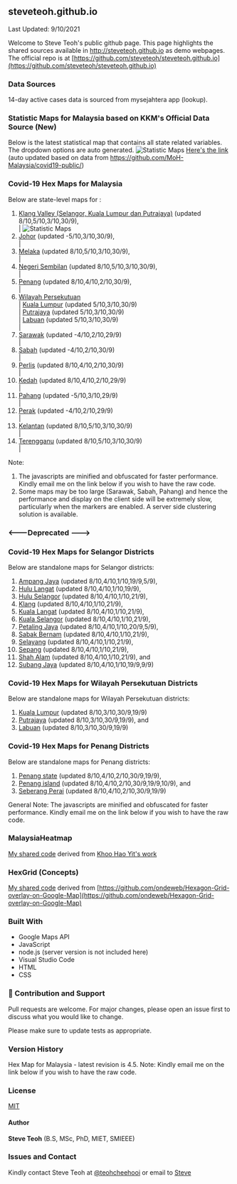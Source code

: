 ﻿## steveteoh.github.io
Last Updated: 9/10/2021

Welcome to Steve Teoh's public github page. This page highlights the shared sources available in http://steveteoh.github.io as demo webpages.
The official repo is at [https://github.com/steveteoh/steveteoh.github.io](https://github.com/steveteoh/steveteoh.github.io)

### Data Sources
14-day active cases data is sourced from mysejahtera app (lookup).

### Statistic Maps for Malaysia based on KKM's Official Data Source (New)
Below is the latest statistical map that contains all state related variables. The dropdown options are auto generated.
![Statistic Maps](https://steveteoh.github.io/img/statistics.png)
[Here's the link](https://steveteoh.github.io/Statistics/) (auto updated based on data from https://github.com/MoH-Malaysia/covid19-public/)

### Covid-19 Hex Maps for Malaysia
Below are state-level maps for : <br>

1. [Klang Valley (Selangor, Kuala Lumpur dan Putrajaya)](http://steveteoh.github.io/KlangValley/) (updated 8/10,5/10,3/10,30/9), <br> |  ![Statistic Maps](https://steveteoh.github.io/img/statistics.png)
2. [Johor](http://steveteoh.github.io/Johor/) (updated -5/10,3/10,30/9), <br>        |
3. [Melaka](http://steveteoh.github.io/Melaka/) (updated 8/10,5/10,3/10,30/9), <br>  |
4. [Negeri Sembilan](http://steveteoh.github.io/NegeriSembilan/) (updated 8/10,5/10,3/10,30/9), <br>  |
5. [Penang](http://steveteoh.github.io/Penang/) (updated 8/10,4/10,2/10,30/9), <br>  |
6. [Wilayah Persekutuan](http://steveteoh.github.io/Wilayah/) <br>  |
   [Kuala Lumpur](http://steveteoh.github.io/KualaLumpur/) (updated 5/10,3/10,30/9) <br>  |
   [Putrajaya](http://steveteoh.github.io/Putrajaya/) (updated 5/10,3/10,30/9) <br>  |
   [Labuan](http://steveteoh.github.io/Labuan/) (updated 5/10,3/10,30/9) <br>  |
7. [Sarawak](http://steveteoh.github.io/Sarawak/) (updated -4/10,2/10,29/9) <br>  |
8. [Sabah](http://steveteoh.github.io/Sabah/) (updated -4/10,2/10,30/9) <br>  |
9. [Perlis](https://steveteoh.github.io/Perlis/) (updated 8/10,4/10,2/10,30/9) <br>  |
10. [Kedah](https://steveteoh.github.io/Kedah/) (updated 8/10,4/10,2/10,29/9) <br>  |
11. [Pahang](https://steveteoh.github.io/Pahang/) (updated -5/10,3/10,29/9) <br>  |
12. [Perak](https://steveteoh.github.io/Perak/) (updated -4/10,2/10,29/9) <br>  |
13. [Kelantan](https://steveteoh.github.io/Kelantan/) (updated 8/10,5/10,3/10,30/9) <br>  |
14. [Terengganu](https://steveteoh.github.io/Terengganu/) (updated 8/10,5/10,3/10,30/9) <br>  |

Note: 
1. The javascripts are minified and obfuscated for faster performance. Kindly email me on the link below if you wish to have the raw code. 
2. Some maps may be too large (Sarawak, Sabah, Pahang) and hence the performance and display on the client side will be extremely slow, particularly when the markers are enabled. 
   A server side clustering solution is available.

### <---Deprecated --->
### Covid-19 Hex Maps for Selangor Districts
Below are standalone maps for Selangor districts: <br>
1. [Ampang Jaya](http://steveteoh.github.io/AmpangJaya/) (updated 8/10,4/10,1/10,19/9,5/9), <br>
2. [Hulu Langat](http://steveteoh.github.io/HuluLangat/) (updated 8/10,4/10,1/10,19/9), <br>
3. [Hulu Selangor](http://steveteoh.github.io/HuluSelangor/) (updated 8/10,4/10,1/10,21/9), <br>
4. [Klang](http://steveteoh.github.io/Klang/) (updated 8/10,4/10,1/10,21/9), <br>
5. [Kuala Langat](http://steveteoh.github.io/KualaLangat/) (updated 8/10,4/10,1/10,21/9), <br>
6. [Kuala Selangor](http://steveteoh.github.io/KualaSelangor/) (updated 8/10,4/10,1/10,21/9), <br>
7. [Petaling Jaya](http://steveteoh.github.io/PetalingJaya/) (updated 8/10,4/10,1/10,20/9,5/9), <br>
8. [Sabak Bernam](http://steveteoh.github.io/SabakBernam) (updated 8/10,4/10,1/10,21/9), <br>
9. [Selayang](http://steveteoh.github.io/Selayang/) (updated 8/10,4/10,1/10,21/9), <br>
10. [Sepang](http://steveteoh.github.io/Sepang/) (updated 8/10,4/10,1/10,21/9), <br>
11. [Shah Alam](http://steveteoh.github.io/ShahAlam/) (updated 8/10,4/10,1/10,21/9), and  <br>
12. [Subang Jaya](http://steveteoh.github.io/SubangJaya/) (updated 8/10,4/10,1/10,19/9,9/9)<br>

### Covid-19 Hex Maps for Wilayah Persekutuan Districts
Below are standalone maps for Wilayah Persekutuan districts: <br>
1. [Kuala Lumpur](http://steveteoh.github.io/KualaLumpur) (updated 8/10,3/10,30/9,19/9)<br>
2. [Putrajaya](http://steveteoh.github.io/Putrajaya) (updated 8/10,3/10,30/9,19/9), and<br>
3. [Labuan](http://steveteoh.github.io/Labuan) (updated 8/10,3/10,30/9,19/9)<br>

### Covid-19 Hex Maps for Penang Districts
Below are standalone maps for Penang districts: <br>
1. [Penang state](http://steveteoh.github.io/Penang/index.html) (updated 8/10,4/10,2/10,30/9,19/9),  <br>
2. [Penang island](http://steveteoh.github.io/Penang/island.html) (updated 8/10,4/10,2/10,30/9,19/9,10/9), and  <br>
3. [Seberang Perai](http://steveteoh.github.io/Penang/perai.html) (updated 8/10,4/10,2/10,30/9,19/9) <br>

General Note: The javascripts are minified and obfuscated for faster performance. Kindly email me on the link below if you wish to have the raw code. 

### MalaysiaHeatmap
[My shared code](http://steveteoh.github.io/MalaysiaHeatMap) derived from [Khoo Hao Yit's work](https://github.com/KhooHaoYit/KhooHaoYit.github.io/tree/main/Covid19%20Malaysia%20Heatmap)

### HexGrid (Concepts)
[My shared code](http://steveteoh.github.io/HexGrid) derived from [https://github.com/ondeweb/Hexagon-Grid-overlay-on-Google-Map](https://github.com/ondeweb/Hexagon-Grid-overlay-on-Google-Map) 

### Built With

- Google Maps API
- JavaScript
- node.js (server version is not included here)
- Visual Studio Code
- HTML
- CSS

### 🤝 Contribution and Support
Pull requests are welcome. For major changes, please open an issue first to discuss what you would like to change.

Please make sure to update tests as appropriate.

### Version History
Hex Map for Malaysia - latest revision is 4.5.
Note: Kindly email me on the link below if you wish to have the raw code. 

### License
[MIT](https://steveteoh.github.io/LICENSE)

#### Author
**Steve Teoh** (B.S, MSc, PhD, MIET, SMIEEE)

### Issues and Contact
Kindly contact Steve Teoh at [@teohcheehooi](https://twitter.com/teohcheehooi) or email to [Steve](mailto:chteoh@1utar.my?subject=Map "Map")
